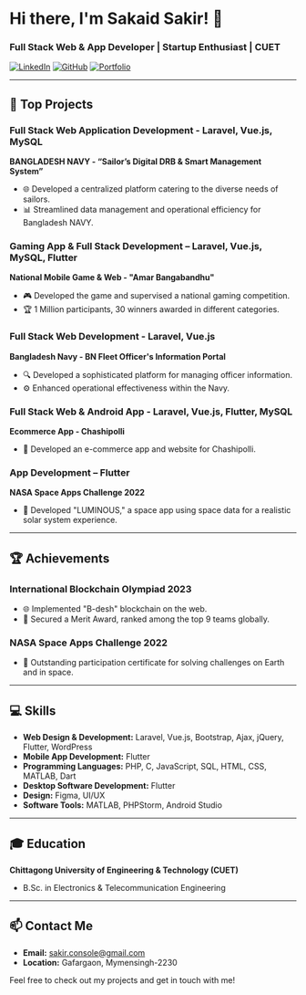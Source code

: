 # Hi there, I'm Sakaid Sakir! 👋

### Full Stack Web & App Developer | Startup Enthusiast | CUET

[![LinkedIn](https://img.shields.io/badge/LinkedIn-blue?style=for-the-badge&logo=linkedin)](https://www.linkedin.com/in/sakaid-sakir)
[![GitHub](https://img.shields.io/badge/GitHub-black?style=for-the-badge&logo=github)](https://github.com/sakir-console)
[![Portfolio](https://img.shields.io/badge/Portfolio-green?style=for-the-badge&logo=google-chrome)](https://sakir-console.github.io)

---

## 🚀 Top Projects

### Full Stack Web Application Development - Laravel, Vue.js, MySQL
**BANGLADESH NAVY - “Sailor’s Digital DRB & Smart Management System”**
- 🌐 Developed a centralized platform catering to the diverse needs of sailors.
- 📊 Streamlined data management and operational efficiency for Bangladesh NAVY.

### Gaming App & Full Stack Development – Laravel, Vue.js, MySQL, Flutter
**National Mobile Game & Web - "Amar Bangabandhu"**
- 🎮 Developed the game and supervised a national gaming competition.
- 🏆 1 Million participants, 30 winners awarded in different categories.

### Full Stack Web Development - Laravel, Vue.js
**Bangladesh Navy - BN Fleet Officer's Information Portal**
- 🔍 Developed a sophisticated platform for managing officer information.
- ⚙️ Enhanced operational effectiveness within the Navy.

### Full Stack Web & Android App - Laravel, Vue.js, Flutter, MySQL
**Ecommerce App - Chashipolli**
- 🛒 Developed an e-commerce app and website for Chashipolli.

### App Development – Flutter
**NASA Space Apps Challenge 2022**
- 🌌 Developed "LUMINOUS," a space app using space data for a realistic solar system experience.

---

## 🏆 Achievements

### International Blockchain Olympiad 2023
- 🌐 Implemented "B-desh" blockchain on the web.
- 🥇 Secured a Merit Award, ranked among the top 9 teams globally.

### NASA Space Apps Challenge 2022
- 🏅 Outstanding participation certificate for solving challenges on Earth and in space.

---

## 💻 Skills

- **Web Design & Development:** Laravel, Vue.js, Bootstrap, Ajax, jQuery, Flutter, WordPress
- **Mobile App Development:** Flutter
- **Programming Languages:** PHP, C, JavaScript, SQL, HTML, CSS, MATLAB, Dart
- **Desktop Software Development:** Flutter
- **Design:** Figma, UI/UX
- **Software Tools:** MATLAB, PHPStorm, Android Studio

---

## 🎓 Education

**Chittagong University of Engineering & Technology (CUET)**
- B.Sc. in Electronics & Telecommunication Engineering

---

## 📫 Contact Me

- **Email:** sakir.console@gmail.com
- **Location:** Gafargaon, Mymensingh-2230

Feel free to check out my projects and get in touch with me!
 
